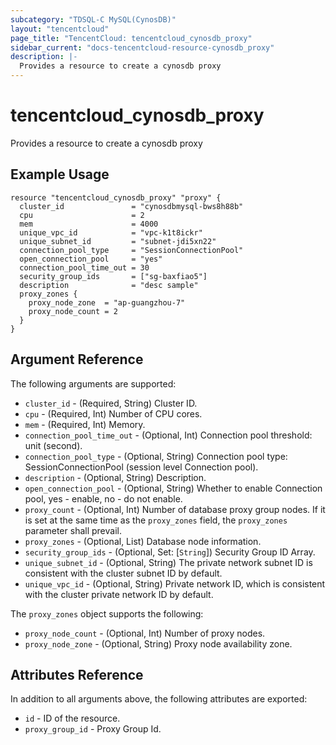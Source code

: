 ```yaml
---
subcategory: "TDSQL-C MySQL(CynosDB)"
layout: "tencentcloud"
page_title: "TencentCloud: tencentcloud_cynosdb_proxy"
sidebar_current: "docs-tencentcloud-resource-cynosdb_proxy"
description: |-
  Provides a resource to create a cynosdb proxy
---
```


# tencentcloud_cynosdb_proxy

Provides a resource to create a cynosdb proxy

## Example Usage

```hcl
resource "tencentcloud_cynosdb_proxy" "proxy" {
  cluster_id               = "cynosdbmysql-bws8h88b"
  cpu                      = 2
  mem                      = 4000
  unique_vpc_id            = "vpc-k1t8ickr"
  unique_subnet_id         = "subnet-jdi5xn22"
  connection_pool_type     = "SessionConnectionPool"
  open_connection_pool     = "yes"
  connection_pool_time_out = 30
  security_group_ids       = ["sg-baxfiao5"]
  description              = "desc sample"
  proxy_zones {
    proxy_node_zone  = "ap-guangzhou-7"
    proxy_node_count = 2
  }
}
```

## Argument Reference

The following arguments are supported:

* `cluster_id` - (Required, String) Cluster ID.
* `cpu` - (Required, Int) Number of CPU cores.
* `mem` - (Required, Int) Memory.
* `connection_pool_time_out` - (Optional, Int) Connection pool threshold: unit (second).
* `connection_pool_type` - (Optional, String) Connection pool type: SessionConnectionPool (session level Connection pool).
* `description` - (Optional, String) Description.
* `open_connection_pool` - (Optional, String) Whether to enable Connection pool, yes - enable, no - do not enable.
* `proxy_count` - (Optional, Int) Number of database proxy group nodes. If it is set at the same time as the `proxy_zones` field, the `proxy_zones` parameter shall prevail.
* `proxy_zones` - (Optional, List) Database node information.
* `security_group_ids` - (Optional, Set: [`String`]) Security Group ID Array.
* `unique_subnet_id` - (Optional, String) The private network subnet ID is consistent with the cluster subnet ID by default.
* `unique_vpc_id` - (Optional, String) Private network ID, which is consistent with the cluster private network ID by default.

The `proxy_zones` object supports the following:

* `proxy_node_count` - (Optional, Int) Number of proxy nodes.
* `proxy_node_zone` - (Optional, String) Proxy node availability zone.

## Attributes Reference

In addition to all arguments above, the following attributes are exported:

* `id` - ID of the resource.
* `proxy_group_id` - Proxy Group Id.


